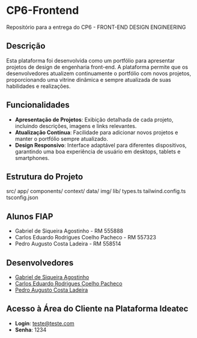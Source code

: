 # CP6-Frontend

Repositório para a entrega do CP6 - FRONT-END DESIGN ENGINEERING

## Descrição

Esta plataforma foi desenvolvida como um portfólio para apresentar projetos de design de engenharia front-end. A plataforma permite que os desenvolvedores atualizem continuamente o portfólio com novos projetos, proporcionando uma vitrine dinâmica e sempre atualizada de suas habilidades e realizações.

## Funcionalidades

- **Apresentação de Projetos**: Exibição detalhada de cada projeto, incluindo descrições, imagens e links relevantes.
- **Atualização Contínua**: Facilidade para adicionar novos projetos e manter o portfólio sempre atualizado.
- **Design Responsivo**: Interface adaptável para diferentes dispositivos, garantindo uma boa experiência de usuário em desktops, tablets e smartphones.

## Estrutura do Projeto

src/
    app/
    components/
    context/
    data/
    img/
    lib/
    types.ts
tailwind.config.ts
tsconfig.json

## Alunos FIAP

- Gabriel de Siqueira Agostinho - RM 555888
- Carlos Eduardo Rodrigues Coelho Pacheco - RM 557323
- Pedro Augusto Costa Ladeira - RM 558514

## Desenvolvedores

- [Gabriel de Siqueira Agostinho](https://github.com/siqgabriel)
- [Carlos Eduardo Rodrigues Coelho Pacheco](https://github.com/cadupacheco)
- [Pedro Augusto Costa Ladeira](https://github.com/Pedro-Ladeira)

## Acesso à Área do Cliente na Plataforma Ideatec

- **Login**: teste@teste.com
- **Senha**: 1234